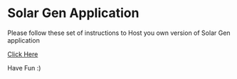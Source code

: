 # Solar Gen Application
Please follow these set of instructions to Host you own version of Solar Gen application

[Click Here](SolarGen-with-function-calling/README.md)

Have Fun :)
